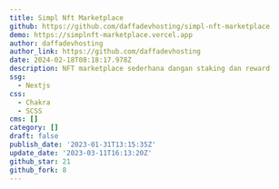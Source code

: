 ```yaml
---
title: Simpl Nft Marketplace
github: https://github.com/daffadevhosting/simpl-nft-marketplace
demo: https://simplnft-marketplace.vercel.app
author: daffadevhosting
author_link: https://github.com/daffadevhosting
date: 2024-02-18T08:18:17.978Z
description: NFT marketplace sederhana dangan staking dan reward
ssg:
  - Nextjs
css:
  - Chakra
  - SCSS
cms: []
category: []
draft: false
publish_date: '2023-01-31T13:15:35Z'
update_date: '2023-03-11T16:13:20Z'
github_star: 21
github_fork: 8
---
```

